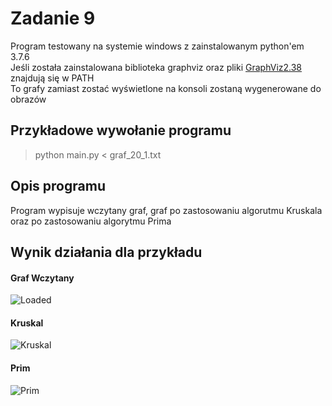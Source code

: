 # Zadanie 9
Program testowany na systemie windows z zainstalowanym python'em 3.7.6  
Jeśli została zainstalowana biblioteka graphviz oraz pliki [GraphViz2.38](https://www.graphviz.org/) znajdują się w PATH  
To grafy zamiast zostać wyświetlone na konsoli zostaną wygenerowane do obrazów

## Przykładowe wywołanie programu
> python main.py < graf_20_1.txt

## Opis programu
  Program wypisuje wczytany graf, graf po zastosowaniu algorutmu Kruskala oraz po zastosowaniu algorytmu Prima

## Wynik działania dla przykładu
#### Graf Wczytany
![Loaded](viz/loaded.gv.png "Loaded")
#### Kruskal
![Kruskal](viz/kruskal.gv.png "Kruskal")
#### Prim
![Prim](viz/prim.gv.png "Prim")